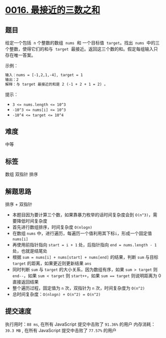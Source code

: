 # [0016. 最接近的三数之和](https://leetcode-cn.com/problems/3sum-closest/)

## 题目

给定一个包括  `n` 个整数的数组  `nums`  和 一个目标值  `target`。找出  `nums`  中的三个整数，使得它们的和与  `target`  最接近。返回这三个数的和。假定每组输入只存在唯一答案。

示例：

```txt
输入：nums = [-1,2,1,-4], target = 1
输出：2
解释：与 target 最接近的和是 2 (-1 + 2 + 1 = 2) 。
```

提示：

- `3 <= nums.length <= 10^3`
- `-10^3 <= nums[i] <= 10^3`
- `-10^4 <= target <= 10^4`

## 难度

中等

## 标签

数组 双指针 排序

## 解题思路

排序 + 双指针

- 本题目因为要计算三个数，如果靠暴力枚举的话时间复杂度会到 `O(n^3)`，需要降低时间复杂度
- 首先进行数组排序，时间复杂度 `O(nlogn)`
- 在数组 `nums` 中，进行遍历，每遍历一个值利用其下标`i`，形成一个固定值 `nums[i]`
- 再使用前指针指向 `start = i + 1` 处，后指针指向 `end = nums.length - 1` 处，也就是结尾处
- 根据 `sum = nums[i] + nums[start] + nums[end]` 的结果，判断 `sum` 与目标 `target` 的距离，如果更近则更新结果 `ans`
- 同时判断 `sum` 与 `target` 的大小关系，因为数组有序，如果 `sum > target` 则 `end--`，如果 `sum < target` 则 `start++`，如果 `sum == target` 则说明距离为 0 直接返回结果
- 整个遍历过程，固定值为 `n` 次，双指针为 `n` 次，时间复杂度为 `O(n^2)`
- 总时间复杂度：`O(nlogn) + O(n^2) = O(n^2)`

## 提交速度

执行用时：`88 ms`, 在所有 JavaScript 提交中击败了 `91.36%` 的用户
内存消耗：`39.3 MB` , 在所有 JavaScript 提交中击败了 `77.57%` 的用户
